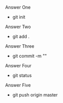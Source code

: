 Answer One 
- git init

Answer Two 
- git add . 

Answer Three 
- git commit -m "" 

Answer Four 
- git status 

Answer Five 
- git push origin master 